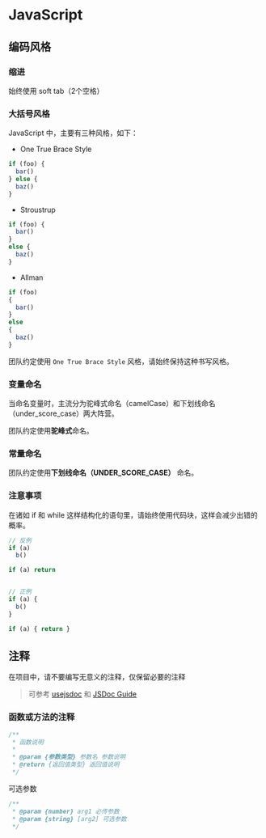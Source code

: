# JavaScript

## 编码风格


### 缩进

始终使用 soft tab（2个空格）


### 大括号风格

JavaScript 中，主要有三种风格，如下：

- One True Brace Style
```js
if (foo) {
  bar()
} else {
  baz()
}
```
- Stroustrup
```js
if (foo) {
  bar()
}
else {
  baz()
}
```
- Allman
```js
if (foo)
{
  bar()
}
else
{
  baz()
}
```

团队约定使用 `One True Brace Style` 风格，请始终保持这种书写风格。


### 变量命名

当命名变量时，主流分为驼峰式命名（camelCase）和下划线命名（under_score_case）两大阵营。

团队约定使用**驼峰式**命名。


### 常量命名

团队约定使用**下划线命名（UNDER_SCORE_CASE）** 命名。


### 注意事项

在诸如 if 和 while 这样结构化的语句里，请始终使用代码块，这样会减少出错的概率。

```js
// 反例
if (a)
  b()

if (a) return


// 正例
if (a) {
  b()
}

if (a) { return }
```


## 注释

在项目中，请不要编写无意义的注释，仅保留必要的注释

>可参考 [usejsdoc](https://jsdoc.app/) 和 [JSDoc Guide](http://yuri4ever.github.io/jsdoc/)


### 函数或方法的注释

```js
/**
 * 函数说明
 * 
 * @param {参数类型} 参数名 参数说明
 * @return {返回值类型} 返回值说明
 */
```

可选参数
```js
/**
 * @param {number} arg1 必传参数
 * @param {string} [arg2] 可选参数
 */
```
